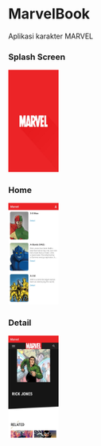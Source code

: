 # MarvelBook
Aplikasi karakter MARVEL

### Splash Screen
<img src="https://github.com/lil-id/MarvelBook/blob/master/img/splash%20screen.jpg" width=20% height=20%>

### Home
<img src="https://github.com/lil-id/MarvelBook/blob/master/img/home.jpg" width=20% height=20%>


### Detail
<img src="https://github.com/lil-id/MarvelBook/blob/master/img/detail.jpg" width=20% height=20%>
